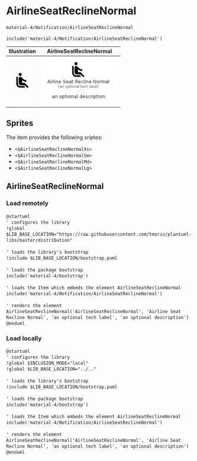# AirlineSeatReclineNormal


```text
material-4/Notification/AirlineSeatReclineNormal
```

```text
include('material-4/Notification/AirlineSeatReclineNormal')
```



| Illustration | AirlineSeatReclineNormal |
| :---: | :---: |
| ![illustration for Illustration](../../material-4/Notification/AirlineSeatReclineNormal.png) | ![illustration for AirlineSeatReclineNormal](../../material-4/Notification/AirlineSeatReclineNormal.Local.png) |



## Sprites
The item provides the following sriptes:

- `<$AirlineSeatReclineNormalXs>`
- `<$AirlineSeatReclineNormalSm>`
- `<$AirlineSeatReclineNormalMd>`
- `<$AirlineSeatReclineNormalLg>`





## AirlineSeatReclineNormal

### Load remotely
```plantuml
@startuml
' configures the library
!global $LIB_BASE_LOCATION="https://raw.githubusercontent.com/tmorin/plantuml-libs/master/distribution"

' loads the library's bootstrap
!include $LIB_BASE_LOCATION/bootstrap.puml

' loads the package bootstrap
include('material-4/bootstrap')

' loads the Item which embeds the element AirlineSeatReclineNormal
include('material-4/Notification/AirlineSeatReclineNormal')

' renders the element
AirlineSeatReclineNormal('AirlineSeatReclineNormal', 'Airline Seat Recline Normal', 'an optional tech label', 'an optional description')
@enduml
```

### Load locally
```plantuml
@startuml
' configures the library
!global $INCLUSION_MODE="local"
!global $LIB_BASE_LOCATION="../.."

' loads the library's bootstrap
!include $LIB_BASE_LOCATION/bootstrap.puml

' loads the package bootstrap
include('material-4/bootstrap')

' loads the Item which embeds the element AirlineSeatReclineNormal
include('material-4/Notification/AirlineSeatReclineNormal')

' renders the element
AirlineSeatReclineNormal('AirlineSeatReclineNormal', 'Airline Seat Recline Normal', 'an optional tech label', 'an optional description')
@enduml
```

